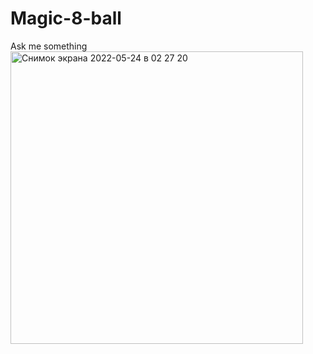 # Magic-8-ball
Ask me something 
<img width="468" alt="Снимок экрана 2022-05-24 в 02 27 20" src="https://user-images.githubusercontent.com/31437162/169920792-1552de62-71a0-42ec-b918-b1f8f980b54d.png">
